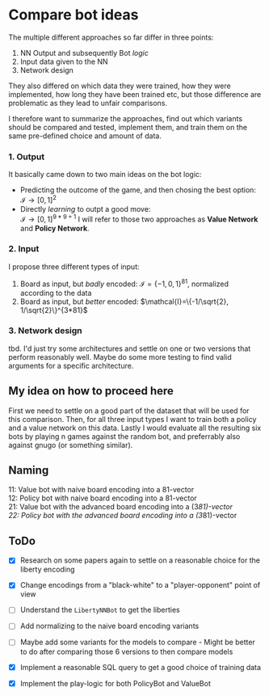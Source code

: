 # Compare bot ideas

The multiple different approaches so far differ in three points:
1. NN Output and subsequently Bot *logic*
2. Input data given to the NN
3. Network design

They also differed on which data they were trained, how they were implemented, how long they have been trained etc, but those difference are problematic as they lead to unfair comparisons.

I therefore want to summarize the approaches, find out which variants should be compared and tested, implement them, and train them on the same pre-defined choice and amount of data.

### 1. Output
It basically came down to two main ideas on the bot logic:
- Predicting the outcome of the game, and then chosing the best option:  
  $\mathcal{I} \to [0, 1]^2$
- Directly *learning* to outpt a good move:  
  $\mathcal{I} \to [0, 1]^{9*9 + 1}$
I will refer to those two approaches as **Value Network** and **Policy Network**.


### 2. Input
I propose three different types of input:
1. Board as input, but *badly* encoded: $\mathcal{I}=\{-1, 0, 1\}^81$, normalized according to the data
2. Board as input, but *better* encoded: $\mathcal{I}=\{-1/\sqrt{2}, 1/\sqrt{2}\}^{3*81}$

### 3. Network design
tbd.
I'd just try some architectures and settle on one or two versions that perform reasonably well. Maybe do some more testing to find valid arguments for a specific architecture.

## My idea on how to proceed here
First we need to settle on a good part of the dataset that will be used for this comparison. Then, for all three input types I want to train both a policy and a value network on this data. Lastly I would evaluate all the resulting six bots by playing n games against the random bot, and preferrably also against gnugo (or something similar).

## Naming
11: Value bot with naive board encoding into a 81-vector  
12: Policy bot with naive board encoding into a 81-vector  
21: Value bot with the advanced board encoding into a (3*81)-vector  
22: Policy bot with the advanced board encoding into a (3*81)-vector  

## ToDo
- [x] Research on some papers again to settle on a reasonable choice for the liberty encoding
- [x] Change encodings from a "black-white" to a "player-opponent" point of view
- [ ] Understand the `LibertyNNBot` to get the liberties
- [ ] Add normalizing to the naive board encoding variants
- [ ] Maybe add some variants for the models to compare - Might be better to do after comparing those 6 versions to then compare models
- [x] Implement a reasonable SQL query to get a good choice of training data
- [x] Implement the play-logic for both PolicyBot and ValueBot

